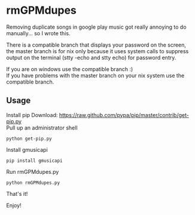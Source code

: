 rmGPMdupes
==========

Removing duplicate songs in google play music got really annoying to do manually... so I wrote this.

There is a compatible branch that displays your password on the screen, the master branch is for nix only because it uses system calls to suppress output on the terminal (stty -echo and stty echo) for password entry. 

If you are on windows use the compatible branch :) <br>
If you have problems with the master branch on your nix system use the compatible branch.

Usage
----------
Install pip
Download: https://raw.github.com/pypa/pip/master/contrib/get-pip.py <br>
Pull up an administrator shell
```
python get-pip.py
```

Install gmusicapi
```
pip install gmusicapi
```

Run rmGPMdupes.py
```
python rmGPMdupes.py
```

That's it!

Enjoy!
